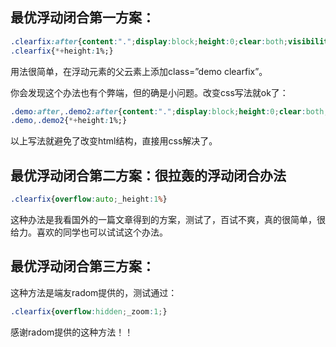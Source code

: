 ## **最优浮动闭合第一方案：**



```css
.clearfix:after{content:".";display:block;height:0;clear:both;visibility:hidden}
.clearfix{*+height:1%;}
```



用法很简单，在浮动元素的父云素上添加class=”demo clearfix”。

你会发现这个办法也有个弊端，但的确是小问题。改变css写法就ok了：



```css
.demo:after,.demo2:after{content:".";display:block;height:0;clear:both;visibility:hidden}
.demo,.demo2{*+height:1%;}
```



以上写法就避免了改变html结构，直接用css解决了。

## **最优浮动闭合第二方案：很拉轰的浮动闭合办法**



```css
.clearfix{overflow:auto;_height:1%}
```


这种办法是我看国外的一篇文章得到的方案，测试了，百试不爽，真的很简单，很给力。喜欢的同学也可以试试这个办法。





## **最优浮动闭合第三方案：**



这种方法是端友radom提供的，测试通过：



```css
.clearfix{overflow:hidden;_zoom:1;}
```



感谢radom提供的这种方法！！